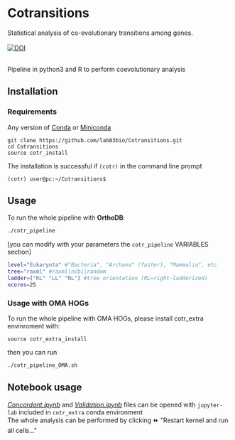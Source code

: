 # Cotransitions
Statistical analysis of co-evolutionary transitions among genes.<br><br>
[![DOI](https://zenodo.org/badge/DOI/10.5281/zenodo.7578797.svg)](https://doi.org/10.5281/zenodo.7578797) 
<br><br>


Pipeline in python3 and R to perform coevolutionary analysis
## Installation

### Requirements
Any version of [Conda](https://docs.conda.io/en/latest/) or [Miniconda](https://docs.conda.io/en/latest/miniconda.html)

```{bash}
git clone https://github.com/lab83bio/Cotransitions.git
cd Cotransitions
source cotr_install
```
The installation is successful if `(cotr)` in the command line prompt

```console
(cotr) user@pc:~/Cotransitions$ 
```

## Usage
To run the whole pipeline with **OrthoDB**:

```bash
./cotr_pipeline
```

[you can modify with your parameters the `cotr_pipeline` VARIABLES section] <br>
```bash
level="Eukaryota" #"Bacteria", "Archaea" (faster), "Mammalia", etc
tree="raxml" #raxml|ncbi|random
ladder=("RL" "LL" "NL") #tree orientation (RL=right-ladderized)
ncores=25
```
### Usage with OMA HOGs
To run the whole pipeline with OMA HOGs, please install cotr_extra envinroment with:

```{bash}
source cotr_extra_install
```

then you can run
```bash
./cotr_pipeline_OMA.sh
```

## Notebook usage

[*Concordant.ipynb*](https://github.com/lab83bio/Cotransitions/blob/master/Notebook/Concordant.ipynb) and
[*Validation.ipynb*](https://github.com/lab83bio/Cotransitions/blob/master/Notebook/Validation.ipynb) files can be opened with `jupyter-lab` included in `cotr_extra` conda environment <br>
The whole analysis can be performed by clicking ⏩ "Restart kernel and run all cells..."


